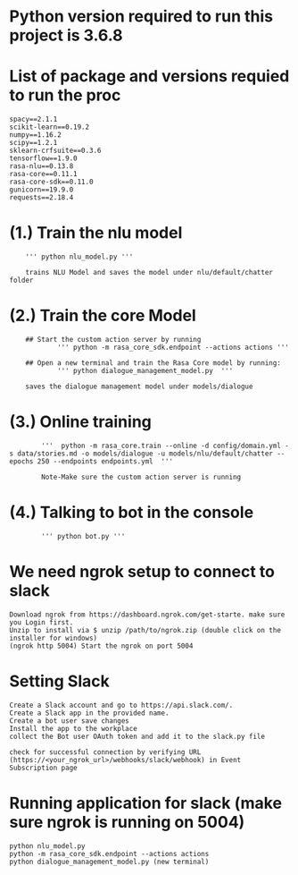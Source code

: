 # Python version required to run this project is 3.6.8
# List of package and versions requied to run the proc
	spacy==2.1.1
	scikit-learn==0.19.2
	numpy==1.16.2
	scipy==1.2.1
	sklearn-crfsuite==0.3.6
	tensorflow==1.9.0
	rasa-nlu==0.13.8
	rasa-core==0.11.1
	rasa-core-sdk==0.11.0
	gunicorn==19.9.0
	requests==2.18.4


# (1.) Train the nlu model
		''' python nlu_model.py '''
		
		trains NLU Model and saves the model under nlu/default/chatter folder 
		

# (2.) Train the core Model
		## Start the custom action server by running
				''' python -m rasa_core_sdk.endpoint --actions actions '''
				
		## Open a new terminal and train the Rasa Core model by running:
				''' python dialogue_management_model.py  '''
		
		saves the dialogue management model under models/dialogue
				
# (3.) Online training
			'''  python -m rasa_core.train --online -d config/domain.yml -s data/stories.md -o models/dialogue -u models/nlu/default/chatter --epochs 250 --endpoints endpoints.yml  '''
			
			Note-Make sure the custom action server is running
			
# (4.) Talking to bot in the console
			''' python bot.py '''
	
# We need ngrok setup to connect to slack
	Download ngrok from https://dashboard.ngrok.com/get-starte. make sure you Login first.
	Unzip to install via $ unzip /path/to/ngrok.zip (double click on the installer for windows)
	(ngrok http 5004) Start the ngrok on port 5004
	
# Setting Slack

	Create a Slack account and go to https://api.slack.com/.
	Create a Slack app in the provided name.
	Create a bot user save changes
	Install the app to the workplace
	collect the Bot user OAuth token and add it to the slack.py file
	
	check for successful connection by verifying URL (https://<your_ngrok_url>/webhooks/slack/webhook) in Event Subscription page
	
# Running application for slack (make sure ngrok is running on 5004)
	python nlu_model.py
	python -m rasa_core_sdk.endpoint --actions actions
	python dialogue_management_model.py (new terminal)
	
	
